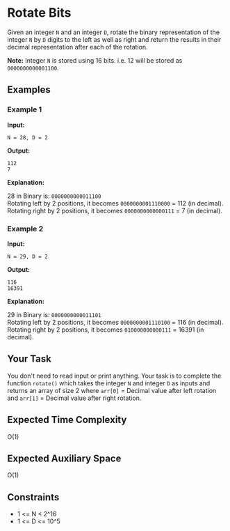 # Rotate Bits

Given an integer `N` and an integer `D`, rotate the binary representation of the integer `N` by `D` digits to the left as well as right and return the results in their decimal representation after each of the rotation.

**Note:** Integer `N` is stored using 16 bits. i.e. 12 will be stored as `0000000000001100`.

## Examples

### Example 1

**Input:**  

```text
N = 28, D = 2  
```

**Output:**  

```text
112  
7  
```

**Explanation:**  

28 in Binary is: `0000000000011100`  
Rotating left by 2 positions, it becomes `0000000001110000` = 112 (in decimal).  
Rotating right by 2 positions, it becomes `0000000000000111` = 7 (in decimal).

### Example 2

**Input:**  

```text
N = 29, D = 2  
```

**Output:**  

```text
116  
16391  
```

**Explanation:**  

29 in Binary is: `0000000000011101`  
Rotating left by 2 positions, it becomes `0000000001110100` = 116 (in decimal).  
Rotating right by 2 positions, it becomes `010000000000111` = 16391 (in decimal).

## Your Task

You don't need to read input or print anything. Your task is to complete the function `rotate()` which takes the integer `N` and integer `D` as inputs and returns an array of size 2 where `arr[0]` = Decimal value after left rotation and `arr[1]` = Decimal value after right rotation.

## Expected Time Complexity

O(1)

## Expected Auxiliary Space

O(1)

## Constraints

- 1 <= N <  2^16
- 1 <= D <= 10^5
